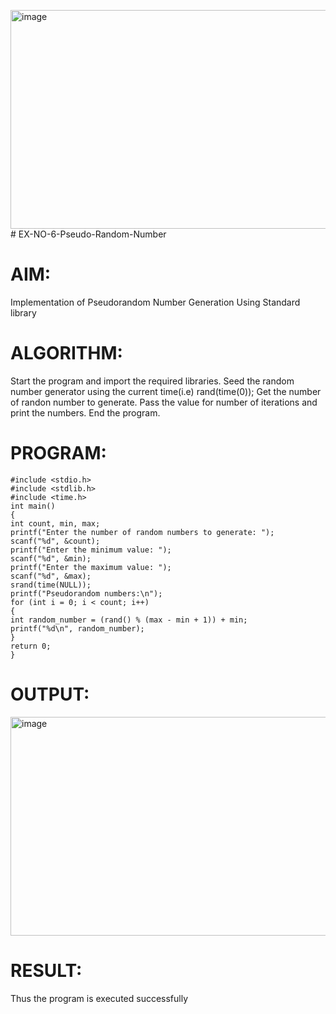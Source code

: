 <img width="848" height="350" alt="image" src="https://github.com/user-attachments/assets/d5be222c-b707-4e14-94b1-3b1e8dfc2543" /># EX-NO-6-Pseudo-Random-Number

# AIM: 
Implementation of Pseudorandom Number Generation Using Standard library

# ALGORITHM:
Start the program and import the required libraries.
Seed the random number generator using the current time(i.e) rand(time(0));
Get the number of randon number to generate.
Pass the value for number of iterations and print the numbers.
End the program.

# PROGRAM:
```
#include <stdio.h>
#include <stdlib.h>
#include <time.h>
int main()
{
int count, min, max;
printf("Enter the number of random numbers to generate: ");
scanf("%d", &count);
printf("Enter the minimum value: ");
scanf("%d", &min);
printf("Enter the maximum value: ");
scanf("%d", &max);
srand(time(NULL));
printf("Pseudorandom numbers:\n");
for (int i = 0; i < count; i++)
{
int random_number = (rand() % (max - min + 1)) + min;
printf("%d\n", random_number);
}
return 0;
}
```
# OUTPUT:
<img width="848" height="350" alt="image" src="https://github.com/user-attachments/assets/50b02244-543e-458b-9804-753c50990f59" />

# RESULT:
Thus the program is executed successfully
